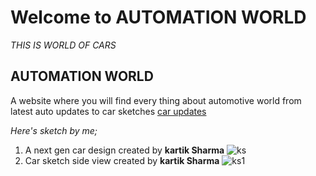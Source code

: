 # Welcome to AUTOMATION WORLD
_THIS IS WORLD OF CARS_
## AUTOMATION WORLD



A website where you will find every thing about automotive world from latest auto updates to car sketches 
[car updates](https://www.cardekho.com/upcomingcars)

_Here's sketch by me;_ 

1. A next gen car design created by **kartik Sharma**
![ks](https://user-images.githubusercontent.com/75312921/101275945-cb176c80-37cf-11eb-8432-c056511e02db.jpg)
2. Car sketch side view created by **kartik Sharma**
![ks1](https://user-images.githubusercontent.com/75312921/101277416-69a8cb00-37da-11eb-86db-337608765217.jpg)

